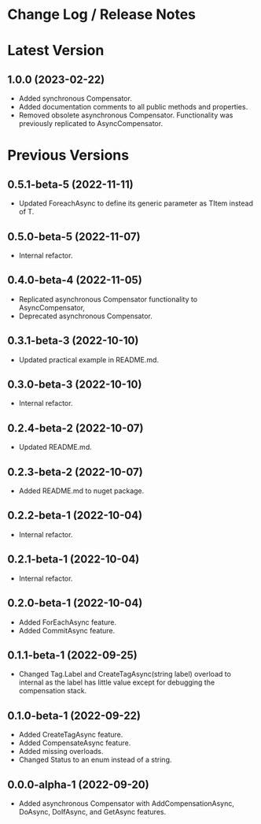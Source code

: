 Change Log / Release Notes
==========================

Latest Version
==============

1.0.0 (2023-02-22)
------------------
* Added synchronous Compensator.
* Added documentation comments to all public methods and properties.
* Removed obsolete asynchronous Compensator.  Functionality was previously replicated to AsyncCompensator.

Previous Versions
=================

0.5.1-beta-5 (2022-11-11)
-------------------------
* Updated ForeachAsync to define its generic parameter as TItem instead of T.

0.5.0-beta-5 (2022-11-07)
-------------------------
* Internal refactor.

0.4.0-beta-4 (2022-11-05)
-------------------------
* Replicated asynchronous Compensator functionality to AsyncCompensator,
* Deprecated asynchronous Compensator.

0.3.1-beta-3 (2022-10-10)
------------------------
* Updated practical example in README.md.

0.3.0-beta-3 (2022-10-10)
------------------------
* Internal refactor.

0.2.4-beta-2 (2022-10-07)
-------------------------
* Updated README.md.

0.2.3-beta-2 (2022-10-07)
-------------------------
* Added README.md to nuget package.

0.2.2-beta-1 (2022-10-04)
-------------------------
* Internal refactor.

0.2.1-beta-1 (2022-10-04)
-------------------------
* Internal refactor.

0.2.0-beta-1 (2022-10-04)
-------------------------
* Added ForEachAsync feature.
* Added CommitAsync feature.

0.1.1-beta-1 (2022-09-25)
-------------------------
* Changed Tag.Label and CreateTagAsync(string label) overload to internal as the label has little value except for debugging the compensation stack.

0.1.0-beta-1 (2022-09-22)
-------------------------
* Added CreateTagAsync feature.
* Added CompensateAsync feature.
* Added missing overloads.
* Changed Status to an enum instead of a string.

0.0.0-alpha-1 (2022-09-20)
--------------------------
* Added asynchronous Compensator with AddCompensationAsync, DoAsync, DoIfAsync, and GetAsync features.




